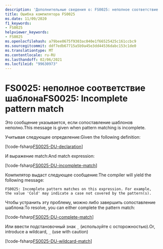 ```yaml
---
description: 'Дополнительные сведения о: FS0025: неполное соответствие шаблону'
title: Ошибка компилятора FS0025
ms.date: 11/09/2020
f1_keywords:
- FS0025
helpviewer_keywords:
- FS0025
ms.openlocfilehash: a79bee0675f9303ac040e1f66525425c161ccbc9
ms.sourcegitcommit: ddf7edb67715a5b9a45e3dd44536dabc153c1de0
ms.translationtype: MT
ms.contentlocale: ru-RU
ms.lasthandoff: 02/06/2021
ms.locfileid: "99630973"
---
```

# <a name="fs0025-incomplete-pattern-match"></a><span data-ttu-id="ca4ec-103">FS0025: неполное соответствие шаблона</span><span class="sxs-lookup"><span data-stu-id="ca4ec-103">FS0025: Incomplete pattern match</span></span>

<span data-ttu-id="ca4ec-104">Это сообщение указывается, если сопоставление шаблонов неполно.</span><span class="sxs-lookup"><span data-stu-id="ca4ec-104">This message is given when pattern matching is incomplete.</span></span>

<span data-ttu-id="ca4ec-105">Учитывая следующее определение:</span><span class="sxs-lookup"><span data-stu-id="ca4ec-105">Given the following definition:</span></span>

[!code-fsharp[FS0025-DU-declaration](~/samples/snippets/fsharp/compiler-messages/fs0025.fsx#L2-L6)]

<span data-ttu-id="ca4ec-106">И выражение match:</span><span class="sxs-lookup"><span data-stu-id="ca4ec-106">And match expression:</span></span>

[!code-fsharp[FS0025-DU-incomplete-match](~/samples/snippets/fsharp/compiler-messages/fs0025.fsx#L15-L17)]

<span data-ttu-id="ca4ec-107">Компилятор выдаст следующее сообщение:</span><span class="sxs-lookup"><span data-stu-id="ca4ec-107">The compiler will yield the following message:</span></span>

```text
FS0025: Incomplete pattern matches on this expression. For example, the value 'Cold' may indicate a case not covered by the pattern(s).
```

<span data-ttu-id="ca4ec-108">Чтобы устранить эту проблему, можно либо завершить сопоставление шаблона:</span><span class="sxs-lookup"><span data-stu-id="ca4ec-108">To resolve, you can either complete the pattern match:</span></span>

[!code-fsharp[FS0025-DU-complete-match](~/samples/snippets/fsharp/compiler-messages/fs0025.fsx#L9-L12)]

<span data-ttu-id="ca4ec-109">Или ввести подстановочный знак `_` (используйте с осторожностью).</span><span class="sxs-lookup"><span data-stu-id="ca4ec-109">Or, introduce a wildcard, `_` (use with caution)</span></span>

[!code-fsharp[FS0025-DU-wildcard-match](~/samples/snippets/fsharp/compiler-messages/fs0025.fsx#L20-L23)]
